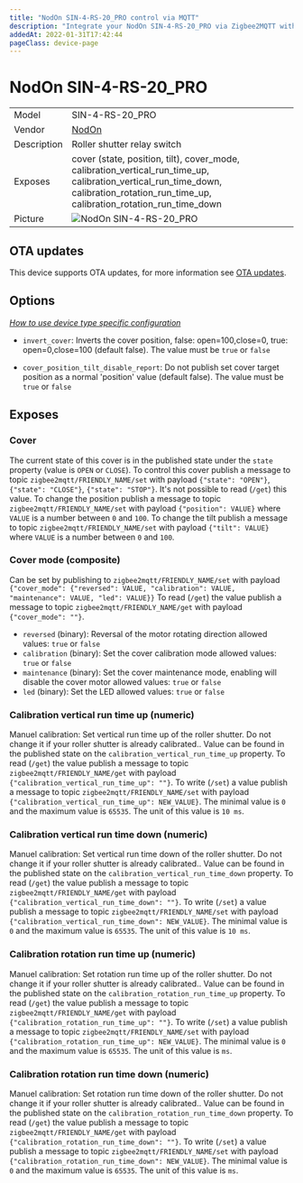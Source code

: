 ```yaml
---
title: "NodOn SIN-4-RS-20_PRO control via MQTT"
description: "Integrate your NodOn SIN-4-RS-20_PRO via Zigbee2MQTT with whatever smart home infrastructure you are using without the vendor's bridge or gateway."
addedAt: 2022-01-31T17:42:44
pageClass: device-page
---
```


<!-- !!!! -->
<!-- ATTENTION: This file is auto-generated through docgen! -->
<!-- You can only edit the "Notes"-Section between the two comment lines "Notes BEGIN" and "Notes END". -->
<!-- Do not use h1 or h2 heading within "## Notes"-Section. -->
<!-- !!!! -->

# NodOn SIN-4-RS-20_PRO

|     |     |
|-----|-----|
| Model | SIN-4-RS-20_PRO  |
| Vendor  | [NodOn](/supported-devices/#v=NodOn)  |
| Description | Roller shutter relay switch |
| Exposes | cover (state, position, tilt), cover_mode, calibration_vertical_run_time_up, calibration_vertical_run_time_down, calibration_rotation_run_time_up, calibration_rotation_run_time_down |
| Picture | ![NodOn SIN-4-RS-20_PRO](https://www.zigbee2mqtt.io/images/devices/SIN-4-RS-20_PRO.png) |


<!-- Notes BEGIN: You can edit here. Add "## Notes" headline if not already present. -->


<!-- Notes END: Do not edit below this line -->


## OTA updates
This device supports OTA updates, for more information see [OTA updates](../guide/usage/ota_updates.md).


## Options
*[How to use device type specific configuration](../guide/configuration/devices-groups.md#specific-device-options)*

* `invert_cover`: Inverts the cover position, false: open=100,close=0, true: open=0,close=100 (default false). The value must be `true` or `false`

* `cover_position_tilt_disable_report`: Do not publish set cover target position as a normal 'position' value (default false). The value must be `true` or `false`


## Exposes

### Cover 
The current state of this cover is in the published state under the `state` property (value is `OPEN` or `CLOSE`).
To control this cover publish a message to topic `zigbee2mqtt/FRIENDLY_NAME/set` with payload `{"state": "OPEN"}`, `{"state": "CLOSE"}`, `{"state": "STOP"}`.
It's not possible to read (`/get`) this value.
To change the position publish a message to topic `zigbee2mqtt/FRIENDLY_NAME/set` with payload `{"position": VALUE}` where `VALUE` is a number between `0` and `100`.
To change the tilt publish a message to topic `zigbee2mqtt/FRIENDLY_NAME/set` with payload `{"tilt": VALUE}` where `VALUE` is a number between `0` and `100`.

### Cover mode (composite)
Can be set by publishing to `zigbee2mqtt/FRIENDLY_NAME/set` with payload `{"cover_mode": {"reversed": VALUE, "calibration": VALUE, "maintenance": VALUE, "led": VALUE}}`
To read (`/get`) the value publish a message to topic `zigbee2mqtt/FRIENDLY_NAME/get` with payload `{"cover_mode": ""}`.
- `reversed` (binary): Reversal of the motor rotating direction allowed values: `true` or `false`
- `calibration` (binary): Set the cover calibration mode allowed values: `true` or `false`
- `maintenance` (binary): Set the cover maintenance mode, enabling will disable the cover motor allowed values: `true` or `false`
- `led` (binary): Set the LED allowed values: `true` or `false`

### Calibration vertical run time up (numeric)
Manuel calibration: Set vertical run time up of the roller shutter. Do not change it if your roller shutter is already calibrated..
Value can be found in the published state on the `calibration_vertical_run_time_up` property.
To read (`/get`) the value publish a message to topic `zigbee2mqtt/FRIENDLY_NAME/get` with payload `{"calibration_vertical_run_time_up": ""}`.
To write (`/set`) a value publish a message to topic `zigbee2mqtt/FRIENDLY_NAME/set` with payload `{"calibration_vertical_run_time_up": NEW_VALUE}`.
The minimal value is `0` and the maximum value is `65535`.
The unit of this value is `10 ms`.

### Calibration vertical run time down (numeric)
Manuel calibration: Set vertical run time down of the roller shutter. Do not change it if your roller shutter is already calibrated..
Value can be found in the published state on the `calibration_vertical_run_time_down` property.
To read (`/get`) the value publish a message to topic `zigbee2mqtt/FRIENDLY_NAME/get` with payload `{"calibration_vertical_run_time_down": ""}`.
To write (`/set`) a value publish a message to topic `zigbee2mqtt/FRIENDLY_NAME/set` with payload `{"calibration_vertical_run_time_down": NEW_VALUE}`.
The minimal value is `0` and the maximum value is `65535`.
The unit of this value is `10 ms`.

### Calibration rotation run time up (numeric)
Manuel calibration: Set rotation run time up of the roller shutter. Do not change it if your roller shutter is already calibrated..
Value can be found in the published state on the `calibration_rotation_run_time_up` property.
To read (`/get`) the value publish a message to topic `zigbee2mqtt/FRIENDLY_NAME/get` with payload `{"calibration_rotation_run_time_up": ""}`.
To write (`/set`) a value publish a message to topic `zigbee2mqtt/FRIENDLY_NAME/set` with payload `{"calibration_rotation_run_time_up": NEW_VALUE}`.
The minimal value is `0` and the maximum value is `65535`.
The unit of this value is `ms`.

### Calibration rotation run time down (numeric)
Manuel calibration: Set rotation run time down of the roller shutter. Do not change it if your roller shutter is already calibrated..
Value can be found in the published state on the `calibration_rotation_run_time_down` property.
To read (`/get`) the value publish a message to topic `zigbee2mqtt/FRIENDLY_NAME/get` with payload `{"calibration_rotation_run_time_down": ""}`.
To write (`/set`) a value publish a message to topic `zigbee2mqtt/FRIENDLY_NAME/set` with payload `{"calibration_rotation_run_time_down": NEW_VALUE}`.
The minimal value is `0` and the maximum value is `65535`.
The unit of this value is `ms`.


